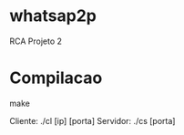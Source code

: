 # whatsap2p
RCA Projeto 2


<h1>Compilacao</h1>
make

Cliente: ./cl [ip] [porta]
Servidor: ./cs [porta]


